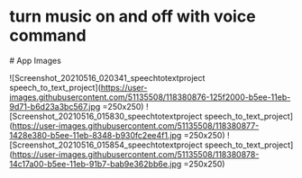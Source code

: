 # turn music on and off with voice command

# App Images


![Screenshot_20210516_020341_speechtotextproject speech_to_text_project](https://user-images.githubusercontent.com/51135508/118380876-125f2000-b5ee-11eb-9d71-b6d23a3bc567.jpg =250x250)
![Screenshot_20210516_015830_speechtotextproject speech_to_text_project](https://user-images.githubusercontent.com/51135508/118380877-1428e380-b5ee-11eb-8348-b930fc2ee4f1.jpg =250x250)
![Screenshot_20210516_015854_speechtotextproject speech_to_text_project](https://user-images.githubusercontent.com/51135508/118380878-14c17a00-b5ee-11eb-91b7-bab9e362bb6e.jpg =250x250)

